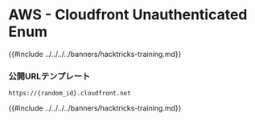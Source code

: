 # AWS - Cloudfront Unauthenticated Enum

{{#include ../../../../banners/hacktricks-training.md}}

### 公開URLテンプレート
```
https://{random_id}.cloudfront.net
```
{{#include ../../../../banners/hacktricks-training.md}}
